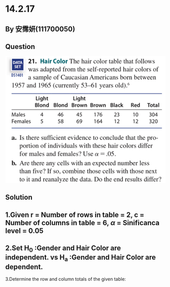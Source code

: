 # 14.2.17

## By 安霈妍(111700050)

## Question
![image](https://github.com/HWTeng-Course/202402-Statistics/blob/main/Images/14.3.21_1.jpg)

## Solution
1.Given r = Number of rows in table = 2, c = Number of columns in table = 6, $\alpha$ = Sinificanca level = 0.05
---
2.Set H<sub>0</sub> :Gender and Hair Color are independent. vs H<sub>a</sub> :Gender and Hair Color are dependent.
---
3.Determine the row and column totals of the given table:

